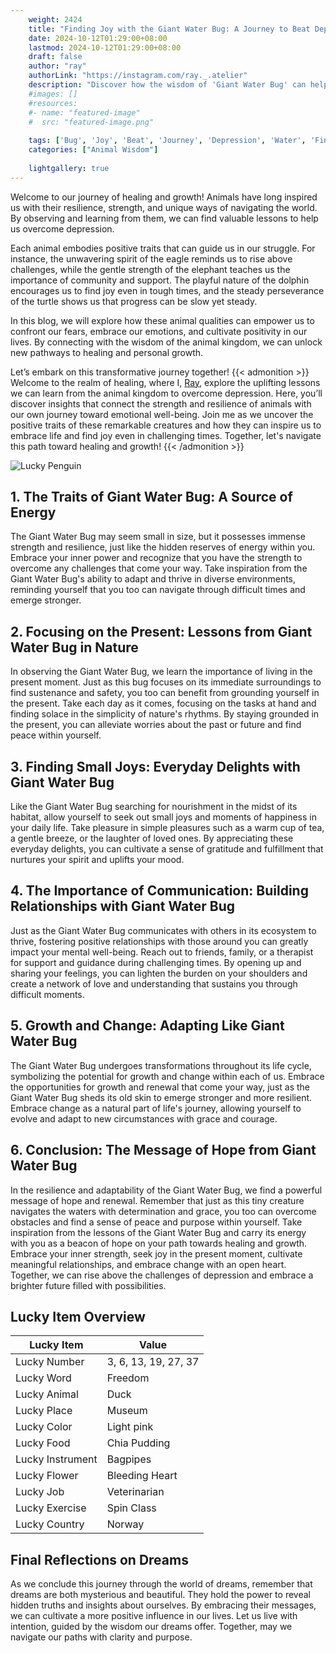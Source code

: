 ```yaml
---
    weight: 2424
    title: "Finding Joy with the Giant Water Bug: A Journey to Beat Depression"  # Assuming 'title' column exists
    date: 2024-10-12T01:29:00+08:00
    lastmod: 2024-10-12T01:29:00+08:00
    draft: false
    author: "ray"
    authorLink: "https://instagram.com/ray._.atelier"
    description: "Discover how the wisdom of 'Giant Water Bug' can help you overcome depression and find joy in your life journey."
    #images: []
    #resources:
    #- name: "featured-image"
    #  src: "featured-image.png"
    
    tags: ['Bug', 'Joy', 'Beat', 'Journey', 'Depression', 'Water', 'Finding', 'Giant']
    categories: ["Animal Wisdom"]
    
    lightgallery: true
---
```

    
Welcome to our journey of healing and growth! Animals have long inspired us with their resilience, strength, and unique ways of navigating the world. By observing and learning from them, we can find valuable lessons to help us overcome depression.

Each animal embodies positive traits that can guide us in our struggle. For instance, the unwavering spirit of the eagle reminds us to rise above challenges, while the gentle strength of the elephant teaches us the importance of community and support. The playful nature of the dolphin encourages us to find joy even in tough times, and the steady perseverance of the turtle shows us that progress can be slow yet steady.

In this blog, we will explore how these animal qualities can empower us to confront our fears, embrace our emotions, and cultivate positivity in our lives. By connecting with the wisdom of the animal kingdom, we can unlock new pathways to healing and personal growth.

Let’s embark on this transformative journey together!
{{< admonition >}}
Welcome to the realm of healing, where I, [Ray](https://instagram.com/ray._.atelier), explore the uplifting lessons we can learn from the animal kingdom to overcome depression. Here, you’ll discover insights that connect the strength and resilience of animals with our own journey toward emotional well-being. Join me as we uncover the positive traits of these remarkable creatures and how they can inspire us to embrace life and find joy even in challenging times. Together, let's navigate this path toward healing and growth!
{{< /admonition >}}

![Lucky Penguin](https://cdn.pixabay.com/photo/2024/09/07/02/34/penguins-9028827_1280.jpg "Lucky Penguin")

## 1. The Traits of Giant Water Bug: A Source of Energy
The Giant Water Bug may seem small in size, but it possesses immense strength and resilience, just like the hidden reserves of energy within you. Embrace your inner power and recognize that you have the strength to overcome any challenges that come your way. Take inspiration from the Giant Water Bug's ability to adapt and thrive in diverse environments, reminding yourself that you too can navigate through difficult times and emerge stronger.

## 2. Focusing on the Present: Lessons from Giant Water Bug in Nature
In observing the Giant Water Bug, we learn the importance of living in the present moment. Just as this bug focuses on its immediate surroundings to find sustenance and safety, you too can benefit from grounding yourself in the present. Take each day as it comes, focusing on the tasks at hand and finding solace in the simplicity of nature's rhythms. By staying grounded in the present, you can alleviate worries about the past or future and find peace within yourself.

## 3. Finding Small Joys: Everyday Delights with Giant Water Bug
Like the Giant Water Bug searching for nourishment in the midst of its habitat, allow yourself to seek out small joys and moments of happiness in your daily life. Take pleasure in simple pleasures such as a warm cup of tea, a gentle breeze, or the laughter of loved ones. By appreciating these everyday delights, you can cultivate a sense of gratitude and fulfillment that nurtures your spirit and uplifts your mood.

## 4. The Importance of Communication: Building Relationships with Giant Water Bug
Just as the Giant Water Bug communicates with others in its ecosystem to thrive, fostering positive relationships with those around you can greatly impact your mental well-being. Reach out to friends, family, or a therapist for support and guidance during challenging times. By opening up and sharing your feelings, you can lighten the burden on your shoulders and create a network of love and understanding that sustains you through difficult moments.

## 5. Growth and Change: Adapting Like Giant Water Bug
The Giant Water Bug undergoes transformations throughout its life cycle, symbolizing the potential for growth and change within each of us. Embrace the opportunities for growth and renewal that come your way, just as the Giant Water Bug sheds its old skin to emerge stronger and more resilient. Embrace change as a natural part of life's journey, allowing yourself to evolve and adapt to new circumstances with grace and courage.

## 6. Conclusion: The Message of Hope from Giant Water Bug
In the resilience and adaptability of the Giant Water Bug, we find a powerful message of hope and renewal. Remember that just as this tiny creature navigates the waters with determination and grace, you too can overcome obstacles and find a sense of peace and purpose within yourself. Take inspiration from the lessons of the Giant Water Bug and carry its energy with you as a beacon of hope on your path towards healing and growth. Embrace your inner strength, seek joy in the present moment, cultivate meaningful relationships, and embrace change with an open heart. Together, we can rise above the challenges of depression and embrace a brighter future filled with possibilities.


## Lucky Item Overview
| Lucky Item          | Value              |
|---------------|--------------------|
| Lucky Number        | 3, 6, 13, 19, 27, 37  |
| Lucky Word          | Freedom |
| Lucky Animal        | Duck |
| Lucky Place         | Museum     |
| Lucky Color         | Light pink     |
| Lucky Food          | Chia Pudding      |
| Lucky Instrument    | Bagpipes |
| Lucky Flower        | Bleeding Heart    |
| Lucky Job           | Veterinarian       |
| Lucky Exercise      | Spin Class  |
| Lucky Country       | Norway    |


##  Final Reflections on Dreams

As we conclude this journey through the world of dreams, remember that dreams are both mysterious and beautiful. They hold the power to reveal hidden truths and insights about ourselves. By embracing their messages, we can cultivate a more positive influence in our lives. Let us live with intention, guided by the wisdom our dreams offer. Together, may we navigate our paths with clarity and purpose.
